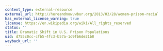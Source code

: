 ```yaml
---
content_type: external-resource
external_url: http://hereandnow.wbur.org/2013/03/28/women-prison-racial
has_external_license_warning: true
license: https://en.wikipedia.org/wiki/All_rights_reserved
status: ''
title: Dramatic Shift in U.S. Prison Populations
uid: d755c0cc-cfb5-4fc3-b57a-1c9fb6de21b0
wayback_url: ''
---
```

